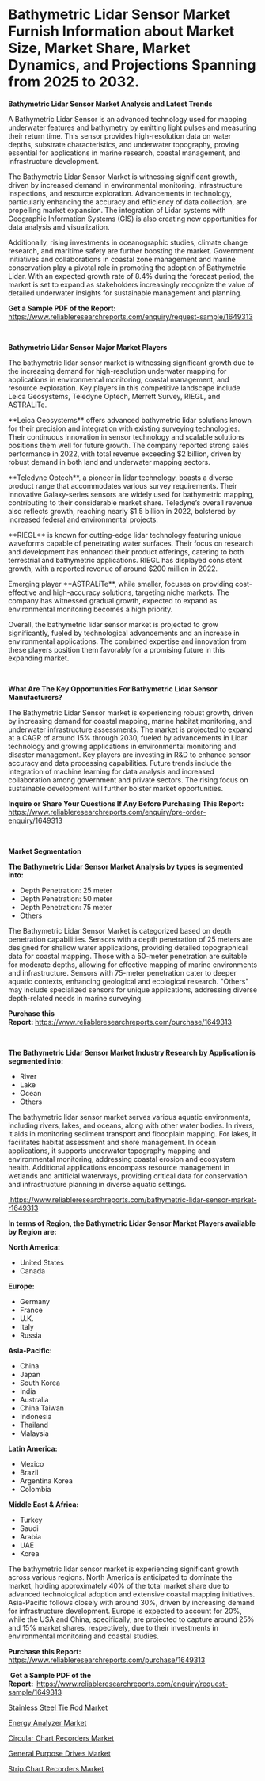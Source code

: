 <p><h1>Bathymetric Lidar Sensor Market Furnish Information about Market Size, Market Share, Market Dynamics, and Projections Spanning from 2025 to 2032.</h1></p><p><strong>Bathymetric Lidar Sensor Market Analysis and Latest Trends</strong></p>
<p><p>A Bathymetric Lidar Sensor is an advanced technology used for mapping underwater features and bathymetry by emitting light pulses and measuring their return time. This sensor provides high-resolution data on water depths, substrate characteristics, and underwater topography, proving essential for applications in marine research, coastal management, and infrastructure development. </p><p>The Bathymetric Lidar Sensor Market is witnessing significant growth, driven by increased demand in environmental monitoring, infrastructure inspections, and resource exploration. Advancements in technology, particularly enhancing the accuracy and efficiency of data collection, are propelling market expansion. The integration of Lidar systems with Geographic Information Systems (GIS) is also creating new opportunities for data analysis and visualization.</p><p>Additionally, rising investments in oceanographic studies, climate change research, and maritime safety are further boosting the market. Government initiatives and collaborations in coastal zone management and marine conservation play a pivotal role in promoting the adoption of Bathymetric Lidar. With an expected growth rate of 8.4% during the forecast period, the market is set to expand as stakeholders increasingly recognize the value of detailed underwater insights for sustainable management and planning.</p></p>
<p><strong>Get a Sample PDF of the Report:&nbsp;</strong> <a href="https://www.reliableresearchreports.com/enquiry/request-sample/1649313?utm_campaign=28&utm_medium=2&utm_source=Github&utm_content=ia&utm_term=18022025&utm_id=bathymetric-lidar-sensor">https://www.reliableresearchreports.com/enquiry/request-sample/1649313</a></p>
<p>&nbsp;</p>
<p><strong>Bathymetric Lidar Sensor Major Market Players</strong></p>
<p><p>The bathymetric lidar sensor market is witnessing significant growth due to the increasing demand for high-resolution underwater mapping for applications in environmental monitoring, coastal management, and resource exploration. Key players in this competitive landscape include Leica Geosystems, Teledyne Optech, Merrett Survey, RIEGL, and ASTRALiTe.</p><p>**Leica Geosystems** offers advanced bathymetric lidar solutions known for their precision and integration with existing surveying technologies. Their continuous innovation in sensor technology and scalable solutions positions them well for future growth. The company reported strong sales performance in 2022, with total revenue exceeding $2 billion, driven by robust demand in both land and underwater mapping sectors.</p><p>**Teledyne Optech**, a pioneer in lidar technology, boasts a diverse product range that accommodates various survey requirements. Their innovative Galaxy-series sensors are widely used for bathymetric mapping, contributing to their considerable market share. Teledyne’s overall revenue also reflects growth, reaching nearly $1.5 billion in 2022, bolstered by increased federal and environmental projects.</p><p>**RIEGL** is known for cutting-edge lidar technology featuring unique waveforms capable of penetrating water surfaces. Their focus on research and development has enhanced their product offerings, catering to both terrestrial and bathymetric applications. RIEGL has displayed consistent growth, with a reported revenue of around $200 million in 2022.</p><p>Emerging player **ASTRALiTe**, while smaller, focuses on providing cost-effective and high-accuracy solutions, targeting niche markets. The company has witnessed gradual growth, expected to expand as environmental monitoring becomes a high priority.</p><p>Overall, the bathymetric lidar sensor market is projected to grow significantly, fueled by technological advancements and an increase in environmental applications. The combined expertise and innovation from these players position them favorably for a promising future in this expanding market.</p></p>
<p>&nbsp;</p>
<p><strong>What Are The Key Opportunities For Bathymetric Lidar Sensor Manufacturers?</strong></p>
<p><p>The Bathymetric Lidar Sensor market is experiencing robust growth, driven by increasing demand for coastal mapping, marine habitat monitoring, and underwater infrastructure assessments. The market is projected to expand at a CAGR of around 15% through 2030, fueled by advancements in Lidar technology and growing applications in environmental monitoring and disaster management. Key players are investing in R&D to enhance sensor accuracy and data processing capabilities. Future trends include the integration of machine learning for data analysis and increased collaboration among government and private sectors. The rising focus on sustainable development will further bolster market opportunities.</p></p>
<p><strong>Inquire or Share Your Questions If Any Before Purchasing This Report:</strong> <a href="https://www.reliableresearchreports.com/enquiry/pre-order-enquiry/1649313?utm_campaign=28&utm_medium=2&utm_source=Github&utm_content=ia&utm_term=18022025&utm_id=bathymetric-lidar-sensor">https://www.reliableresearchreports.com/enquiry/pre-order-enquiry/1649313</a></p>
<p>&nbsp;</p>
<p><strong>Market Segmentation</strong></p>
<p><strong>The Bathymetric Lidar Sensor Market Analysis by types is segmented into:</strong></p>
<p><ul><li>Depth Penetration: 25 meter</li><li>Depth Penetration: 50 meter</li><li>Depth Penetration: 75 meter</li><li>Others</li></ul></p>
<p><p>The Bathymetric Lidar Sensor Market is categorized based on depth penetration capabilities. Sensors with a depth penetration of 25 meters are designed for shallow water applications, providing detailed topographical data for coastal mapping. Those with a 50-meter penetration are suitable for moderate depths, allowing for effective mapping of marine environments and infrastructure. Sensors with 75-meter penetration cater to deeper aquatic contexts, enhancing geological and ecological research. "Others" may include specialized sensors for unique applications, addressing diverse depth-related needs in marine surveying.</p></p>
<p><strong>Purchase this Report:&nbsp;</strong><a href="https://www.reliableresearchreports.com/purchase/1649313?utm_campaign=28&utm_medium=2&utm_source=Github&utm_content=ia&utm_term=18022025&utm_id=bathymetric-lidar-sensor">https://www.reliableresearchreports.com/purchase/1649313</a></p>
<p>&nbsp;</p>
<p><strong>The Bathymetric Lidar Sensor Market Industry Research by Application is segmented into:</strong></p>
<p><ul><li>River</li><li>Lake</li><li>Ocean</li><li>Others</li></ul></p>
<p><p>The bathymetric lidar sensor market serves various aquatic environments, including rivers, lakes, and oceans, along with other water bodies. In rivers, it aids in monitoring sediment transport and floodplain mapping. For lakes, it facilitates habitat assessment and shore management. In ocean applications, it supports underwater topography mapping and environmental monitoring, addressing coastal erosion and ecosystem health. Additional applications encompass resource management in wetlands and artificial waterways, providing critical data for conservation and infrastructure planning in diverse aquatic settings.</p></p>
<p><a href="https://www.reliableresearchreports.com/bathymetric-lidar-sensor-market-r1649313?utm_campaign=28&utm_medium=2&utm_source=Github&utm_content=ia&utm_term=18022025&utm_id=bathymetric-lidar-sensor">&nbsp;https://www.reliableresearchreports.com/bathymetric-lidar-sensor-market-r1649313</a></p>
<p><strong>In terms of Region, the Bathymetric Lidar Sensor Market Players available by Region are:</strong></p>
<p>
    <p> <strong> North America: </strong>
        <ul>
            <li>United States</li>
            <li>Canada</li>
        </ul>
        </p> 
    <p> <strong> Europe: </strong>
        <ul>
            <li>Germany</li>
            <li>France</li>
            <li>U.K.</li>
            <li>Italy</li>
            <li>Russia</li>
        </ul>
        </p> 
    <p> <strong> Asia-Pacific: </strong>
        <ul>
            <li>China</li>
            <li>Japan</li>
            <li>South Korea</li>
            <li>India</li>
            <li>Australia</li>
            <li>China Taiwan</li>
            <li>Indonesia</li>
            <li>Thailand</li>
            <li>Malaysia</li>
        </ul>
        </p> 
    <p> <strong> Latin America: </strong>
        <ul>
            <li>Mexico</li>
            <li>Brazil</li>
            <li>Argentina Korea</li>
            <li>Colombia</li>
        </ul>
        </p> 
    <p> <strong> Middle East & Africa: </strong>
        <ul>
            <li>Turkey</li>
            <li>Saudi</li>
            <li>Arabia</li>
            <li>UAE</li>
            <li>Korea</li>
        </ul>
    </p>
    </p>
<p><p>The bathymetric lidar sensor market is experiencing significant growth across various regions. North America is anticipated to dominate the market, holding approximately 40% of the total market share due to advanced technological adoption and extensive coastal mapping initiatives. Asia-Pacific follows closely with around 30%, driven by increasing demand for infrastructure development. Europe is expected to account for 20%, while the USA and China, specifically, are projected to capture around 25% and 15% market shares, respectively, due to their investments in environmental monitoring and coastal studies.</p></p>
<p><strong>Purchase this Report: </strong><a href="https://www.reliableresearchreports.com/purchase/1649313?utm_campaign=28&utm_medium=2&utm_source=Github&utm_content=ia&utm_term=18022025&utm_id=bathymetric-lidar-sensor">https://www.reliableresearchreports.com/purchase/1649313</a></p>
<p>&nbsp;<strong>Get a Sample PDF of the Report:&nbsp;&nbsp;</strong><a href="https://www.reliableresearchreports.com/enquiry/request-sample/1649313?utm_campaign=28&utm_medium=2&utm_source=Github&utm_content=ia&utm_term=18022025&utm_id=bathymetric-lidar-sensor">https://www.reliableresearchreports.com/enquiry/request-sample/1649313</a></p>
<p><strong></strong></p>
<p><p><a href="https://github.com/haaszgettre6/Market-Research-Report-List-1/blob/main/stainless-steel-tie-rod-market.md?utm_campaign=28&utm_medium=2&utm_source=Github&utm_content=ia&utm_term=18022025&utm_id=bathymetric-lidar-sensor">Stainless Steel Tie Rod Market</a></p><p><a href="https://github.com/qetelosooya/Market-Research-Report-List-1/blob/main/energy-analyzer-market.md?utm_campaign=28&utm_medium=2&utm_source=Github&utm_content=ia&utm_term=18022025&utm_id=bathymetric-lidar-sensor">Energy Analyzer Market</a></p><p><a href="https://github.com/boitafbg/Market-Research-Report-List-1/blob/main/circular-chart-recorders-market.md?utm_campaign=28&utm_medium=2&utm_source=Github&utm_content=ia&utm_term=18022025&utm_id=bathymetric-lidar-sensor">Circular Chart Recorders Market</a></p><p><a href="https://github.com/zanoligarav/Market-Research-Report-List-1/blob/main/general-purpose-drives-market.md?utm_campaign=28&utm_medium=2&utm_source=Github&utm_content=ia&utm_term=18022025&utm_id=bathymetric-lidar-sensor">General Purpose Drives Market</a></p><p><a href="https://github.com/curinbucan9/Market-Research-Report-List-1/blob/main/strip-chart-recorders-market.md?utm_campaign=28&utm_medium=2&utm_source=Github&utm_content=ia&utm_term=18022025&utm_id=bathymetric-lidar-sensor">Strip Chart Recorders Market</a></p></p>